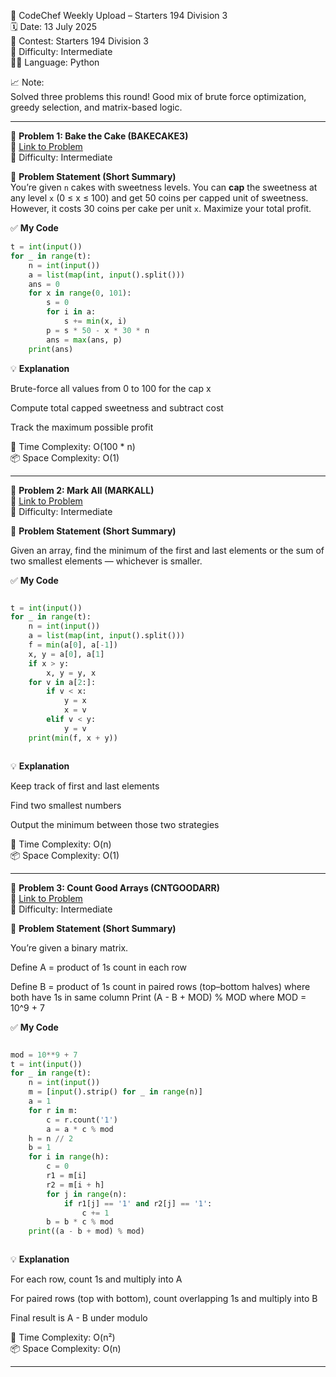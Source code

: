 🚀 CodeChef Weekly Upload – Starters 194 Division 3  
🗓️ Date: 13 July 2025  
📁 Contest: Starters 194 Division 3  
🎯 Difficulty: Intermediate  
👨‍💻 Language: Python  

📈 Note:  
Solved three problems this round! Good mix of brute force optimization, greedy selection, and matrix-based logic.

---

🧩 **Problem 1: Bake the Cake (BAKECAKE3)**  
🔗 [Link to Problem](https://www.codechef.com/problems/BAKECAKE3)  
🚩 Difficulty: Intermediate  

📝 **Problem Statement (Short Summary)**  
You’re given `n` cakes with sweetness levels. You can **cap** the sweetness at any level `x` (0 ≤ x ≤ 100) and get 50 coins per capped unit of sweetness. However, it costs 30 coins per cake per unit `x`. Maximize your total profit.

✅ **My Code**
```python
t = int(input())
for _ in range(t):
    n = int(input())
    a = list(map(int, input().split()))
    ans = 0
    for x in range(0, 101):
        s = 0
        for i in a:
            s += min(x, i)
        p = s * 50 - x * 30 * n
        ans = max(ans, p)
    print(ans)
```
💡 **Explanation**  

Brute-force all values from 0 to 100 for the cap x

Compute total capped sweetness and subtract cost

Track the maximum possible profit

🧠 Time Complexity: O(100 * n)  
📦 Space Complexity: O(1)

---


🧩 **Problem 2: Mark All (MARKALL)**  
🔗 [Link to Problem](https://www.codechef.com/problems/MARKALL)    
🚩 Difficulty: Intermediate  

📝 **Problem Statement (Short Summary)**   

Given an array, find the minimum of the first and last elements or the sum of two smallest elements — whichever is smaller.

✅ **My Code**  
```python

t = int(input())
for _ in range(t):
    n = int(input())
    a = list(map(int, input().split()))
    f = min(a[0], a[-1])
    x, y = a[0], a[1]
    if x > y:
        x, y = y, x
    for v in a[2:]:
        if v < x:
            y = x
            x = v
        elif v < y:
            y = v
    print(min(f, x + y))



```
💡 **Explanation**  

Keep track of first and last elements

Find two smallest numbers

Output the minimum between those two strategies

🧠 Time Complexity: O(n)  
📦 Space Complexity: O(1)

---


🧩 **Problem 3: Count Good Arrays (CNTGOODARR)**  
🔗 [Link to Problem](https://www.codechef.com/problems/CNTGOODARR)    
🚩 Difficulty: Intermediate  

📝 **Problem Statement (Short Summary)**  

You’re given a binary matrix.

Define A = product of 1s count in each row

Define B = product of 1s count in paired rows (top–bottom halves) where both have 1s in same column
Print (A - B + MOD) % MOD where MOD = 10^9 + 7

✅ **My Code**  
```python

mod = 10**9 + 7
t = int(input())
for _ in range(t):
    n = int(input())
    m = [input().strip() for _ in range(n)]
    a = 1
    for r in m:
        c = r.count('1')
        a = a * c % mod
    h = n // 2
    b = 1
    for i in range(h):
        c = 0
        r1 = m[i]
        r2 = m[i + h]
        for j in range(n):
            if r1[j] == '1' and r2[j] == '1':
                c += 1
        b = b * c % mod
    print((a - b + mod) % mod)



```
💡 **Explanation**  

For each row, count 1s and multiply into A

For paired rows (top with bottom), count overlapping 1s and multiply into B

Final result is A - B under modulo

🧠 Time Complexity: O(n²)  
📦 Space Complexity: O(n)

---

